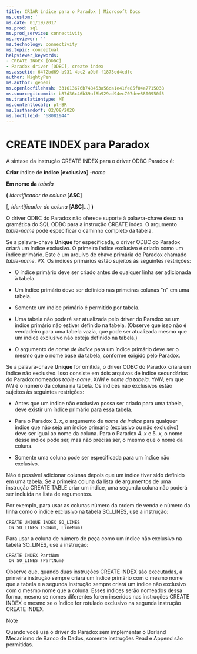 ```yaml
---
title: CRIAR índice para o Paradox | Microsoft Docs
ms.custom: ''
ms.date: 01/19/2017
ms.prod: sql
ms.prod_service: connectivity
ms.reviewer: ''
ms.technology: connectivity
ms.topic: conceptual
helpviewer_keywords:
- CREATE INDEX [ODBC]
- Paradox driver [ODBC], create index
ms.assetid: 6472bd69-b931-4bc2-a9bf-f1873ed4cdfe
author: MightyPen
ms.author: genemi
ms.openlocfilehash: 331613676b748453a56da1e41fe85f04a7715038
ms.sourcegitcommit: b87d36c46b39af8b929ad94ec707dee8800950f5
ms.translationtype: MT
ms.contentlocale: pt-BR
ms.lasthandoff: 02/08/2020
ms.locfileid: "68081944"
---
```

# <a name="create-index-for-paradox"></a>CREATE INDEX para Paradox
A sintaxe da instrução CREATE INDEX para o driver ODBC Paradox é:  
  
 **Criar** índice de **índice** [**exclusivo**] *-nome*  
  
 **Em nome da** *tabela*  
  
 **(** *identificador de coluna* [**ASC**]  
  
 [**,** *identificador de coluna* [**ASC**]...] **)**  
  
 O driver ODBC do Paradox não oferece suporte à palavra-chave **desc** na gramática do SQL ODBC para a instrução CREATE index. O argumento *table-name* pode especificar o caminho completo da tabela.  
  
 Se a palavra-chave **Unique** for especificada, o driver ODBC do Paradox criará um índice exclusivo. O primeiro índice exclusivo é criado como um índice primário. Este é um arquivo de chave primária do Paradox chamado *table-name*. PX. Os índices primários estão sujeitos às seguintes restrições:  
  
-   O índice primário deve ser criado antes de qualquer linha ser adicionada à tabela.  
  
-   Um índice primário deve ser definido nas primeiras colunas "n" em uma tabela.  
  
-   Somente um índice primário é permitido por tabela.  
  
-   Uma tabela não poderá ser atualizada pelo driver do Paradox se um índice primário não estiver definido na tabela. (Observe que isso não é verdadeiro para uma tabela vazia, que pode ser atualizada mesmo que um índice exclusivo não esteja definido na tabela.)  
  
-   O argumento de *nome de índice* para um índice primário deve ser o mesmo que o nome base da tabela, conforme exigido pelo Paradox.  
  
 Se a palavra-chave **Unique** for omitida, o driver ODBC do Paradox criará um índice não exclusivo. Isso consiste em dois arquivos de índice secundários do Paradox nomeados *table-name*. X*NN* e *nome da tabela*. Y*NN*, em que *NN* é o número da coluna na tabela. Os índices não exclusivos estão sujeitos às seguintes restrições:  
  
-   Antes que um índice não exclusivo possa ser criado para uma tabela, deve existir um índice primário para essa tabela.  
  
-   Para o Paradox 3. *x*, o argumento de *nome de índice* para qualquer índice que não seja um índice primário (exclusivo ou não exclusivo) deve ser igual ao nome da coluna. Para o Paradox 4. *x* e 5. *x*, o nome desse índice pode ser, mas não precisa ser, o mesmo que o nome da coluna.  
  
-   Somente uma coluna pode ser especificada para um índice não exclusivo.  
  
 Não é possível adicionar colunas depois que um índice tiver sido definido em uma tabela. Se a primeira coluna da lista de argumentos de uma instrução CREATE TABLE criar um índice, uma segunda coluna não poderá ser incluída na lista de argumentos.  
  
 Por exemplo, para usar as colunas número da ordem de venda e número da linha como o índice exclusivo na tabela SO_LINES, use a instrução:  
  
```  
CREATE UNIQUE INDEX SO_LINES  
 ON SO_LINES (SONum, LineNum)  
```  
  
 Para usar a coluna de número de peça como um índice não exclusivo na tabela SO_LINES, use a instrução:  
  
```  
CREATE INDEX PartNum  
 ON SO_LINES (PartNum)  
```  
  
 Observe que, quando duas instruções CREATE INDEX são executadas, a primeira instrução sempre criará um índice primário com o mesmo nome que a tabela e a segunda instrução sempre criará um índice não exclusivo com o mesmo nome que a coluna. Esses índices serão nomeados dessa forma, mesmo se nomes diferentes forem inseridos nas instruções CREATE INDEX e mesmo se o índice for rotulado exclusivo na segunda instrução CREATE INDEX.  
  
> [!NOTE]  
>  Quando você usa o driver do Paradox sem implementar o Borland Mecanismo de Banco de Dados, somente instruções Read e Append são permitidas.
